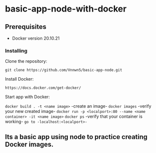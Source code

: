 # basic-app-node-with-docker

## Prerequisites

- Docker version 20.10.21

### Installing

Clone the repository:

`git clone https://github.com/Vnnwn5/basic-app-node.git`

Install Docker:

`https://docs.docker.com/get-docker/`

Start app with Docker:

`docker build . -t <name image>` -create an image-
`docker images` -verify your new created image-
`docker run -p <localport>:80 --name <name container> -it <name image>`
`docker ps` -verify that your container is working-
`go to -localhost:<localport>-`

## Its a basic app using node to practice creating Docker images.



